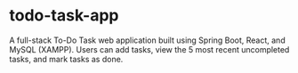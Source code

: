 # todo-task-app
A full-stack To-Do Task web application built using Spring Boot, React, and MySQL (XAMPP). Users can add tasks, view the 5 most recent uncompleted tasks, and mark tasks as done.
